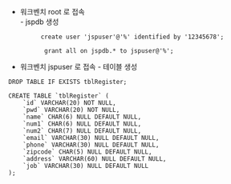 - 워크벤치 root 로 접속    
         - jspdb  생성
```  
         create user 'jspuser'@'%' identified by '12345678';

          grant all on jspdb.* to jspuser@'%';
```
- 워크벤치 jspuser 로 접속
       - 테이블 생성

```
DROP TABLE IF EXISTS tblRegister;

CREATE TABLE `tblRegister` (
	`id` VARCHAR(20) NOT NULL,
	`pwd` VARCHAR(20) NOT NULL,
	`name` CHAR(6) NULL DEFAULT NULL,
	`num1` CHAR(6) NULL DEFAULT NULL,
	`num2` CHAR(7) NULL DEFAULT NULL,
	`email` VARCHAR(30) NULL DEFAULT NULL,
	`phone` VARCHAR(30) NULL DEFAULT NULL,
	`zipcode` CHAR(5) NULL DEFAULT NULL,
	`address` VARCHAR(60) NULL DEFAULT NULL,
	`job` VARCHAR(30) NULL DEFAULT NULL
);
```
